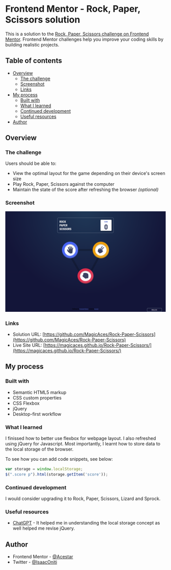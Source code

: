 # Frontend Mentor - Rock, Paper, Scissors solution

This is a solution to the [Rock, Paper, Scissors challenge on Frontend Mentor](https://www.frontendmentor.io/challenges/rock-paper-scissors-game-pTgwgvgH). Frontend Mentor challenges help you improve your coding skills by building realistic projects. 

## Table of contents

- [Overview](#overview)
  - [The challenge](#the-challenge)
  - [Screenshot](#screenshot)
  - [Links](#links)
- [My process](#my-process)
  - [Built with](#built-with)
  - [What I learned](#what-i-learned)
  - [Continued development](#continued-development)
  - [Useful resources](#useful-resources)
- [Author](#author)

## Overview

### The challenge

Users should be able to:

- View the optimal layout for the game depending on their device's screen size
- Play Rock, Paper, Scissors against the computer
- Maintain the state of the score after refreshing the browser _(optional)_

### Screenshot

![](./screenshot.png)

### Links

- Solution URL: [https://github.com/MagicAces/Rock-Paper-Scissors](https://github.com/MagicAces/Rock-Paper-Scissors)
- Live Site URL: [https://magicaces.github.io/Rock-Paper-Scissors/](https://magicaces.github.io/Rock-Paper-Scissors/)

## My process

### Built with

- Semantic HTML5 markup
- CSS custom properties
- CSS Flexbox
- jQuery
- Desktop-first workflow

### What I learned

I finissed how to better use flexbox for webpage layout. I also refreshed using jQuery for Javascript. Most importantly, I learnt how to store data to the local storage of the browser.

To see how you can add code snippets, see below:

```js
var storage = window.localStorage;
$(".score p").html(storage.getItem('score'));
```

### Continued development

I would consider upgrading it to Rock, Paper, Scissors, Lizard and Sprock.

### Useful resources

- [ChatGPT](https://chat.openai.com) - It helped me in understanding the local storage concept as well helped me revise jQuery.

## Author

- Frontend Mentor - [@Acestar](https://www.frontendmentor.io/profile/Acestar)
- Twitter - [@IsaacOniti](https://www.twitter.com/IsaacOniti)

